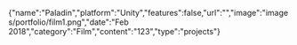 {"name":"Paladin","platform":"Unity","features":false,"url":"","image":"images/portfolio/film1.png","date":"Feb 2018","category":"Film","content":"123","type":"projects"}
